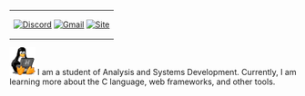 

<table >
    <tr>
        <td>
            
[![Discord](https://img.shields.io/badge/-pgui-black?style=for-the-badge&logo=Discord)](#)
[![Gmail](https://img.shields.io/badge/-gmail-black?style=for-the-badge&logo=gmail)](mailto:uguisousa@gmail.com)
[![Site](https://img.shields.io/badge/-site-black?style=for-the-badge&logo=Google)](https://www.guisousa.site)
        </td>
    </tr>
</table>



 <img  width="45" src="linux-computer.gif"> I am a student of Analysis and Systems Development. Currently, I am learning more about the C language, web frameworks, and other tools.

  



